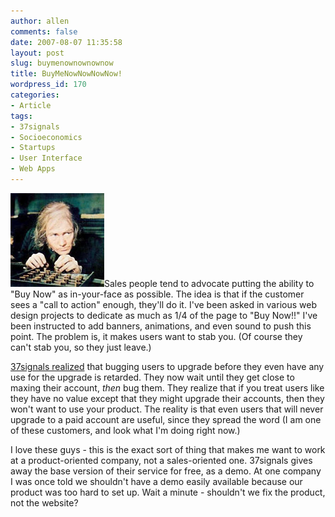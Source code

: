 ```yaml
---
author: allen
comments: false
date: 2007-08-07 11:35:58
layout: post
slug: buymenownownownow
title: BuyMeNowNowNowNow!
wordpress_id: 170
categories:
- Article
tags:
- 37signals
- Socioeconomics
- Startups
- User Interface
- Web Apps
---
```


![Ebenezer Scrooge wants you to buy right now.](/images/wp-uploads/2007/08/scrooge.jpg)Sales people tend to advocate putting the ability to "Buy Now" as in-your-face as possible. The idea is that if the customer sees a "call to action" enough, they'll do it. I've been asked in various web design projects to dedicate as much as 1/4 of the page to "Buy Now!!" I've been instructed to add banners, animations, and even sound to push this point. The problem is, it makes users want to stab you. (Of course they can't stab you, so they just leave.)

[37signals realized](http://www.37signals.com/svn/posts/563-design-decisions-when-to-prompt-for-an-upgrade) that bugging users to upgrade before they even have any use for the upgrade is retarded. They now wait until they get close to maxing their account, _then_ bug them. They realize that if you treat users like they have no value except that they might upgrade their accounts, then they won't want to use your product. The reality is that even users that will never upgrade to a paid account are useful, since they spread the word (I am one of these customers, and look what I'm doing right now.)

I love these guys - this is the exact sort of thing that makes me want to work at a product-oriented company, not a sales-oriented one. 37signals gives away the base version of their service for free, as a demo. At one company I was once told we shouldn't have a demo easily available because our product was too hard to set up. Wait a minute - shouldn't we fix the product, not the website?
